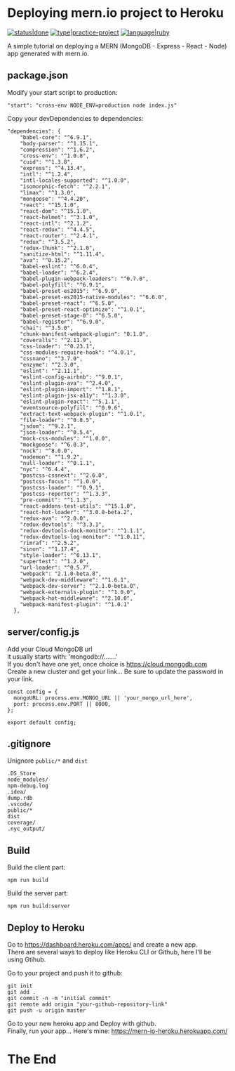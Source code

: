 # Deploying mern.io project to Heroku
[![status|done](http://jeffreynerona.com/badges/status-done.svg)](http://jeffreynerona.com/projects) [![type|practice-project](http://jeffreynerona.com/badges/type-practiceproject.svg)](http://jeffreynerona.com/projects/) [![language|ruby](http://jeffreynerona.com/badges/language-javascript.svg)](http://jeffreynerona.com/projects/javascript)

A simple tutorial on deploying a MERN (MongoDB - Express - React - Node) app generated with mern.io.

## package.json
Modify your start script to production:
```
"start": "cross-env NODE_ENV=production node index.js"
```
Copy your devDependencies to dependencies:
```
"dependencies": {
    "babel-core": "^6.9.1",
    "body-parser": "^1.15.1",
    "compression": "^1.6.2",
    "cross-env": "^1.0.8",
    "cuid": "^1.3.8",
    "express": "^4.13.4",
    "intl": "^1.2.4",
    "intl-locales-supported": "^1.0.0",
    "isomorphic-fetch": "^2.2.1",
    "limax": "^1.3.0",
    "mongoose": "^4.4.20",
    "react": "^15.1.0",
    "react-dom": "^15.1.0",
    "react-helmet": "^3.1.0",
    "react-intl": "^2.1.2",
    "react-redux": "^4.4.5",
    "react-router": "^2.4.1",
    "redux": "^3.5.2",
    "redux-thunk": "^2.1.0",
    "sanitize-html": "^1.11.4",
    "ava": "^0.15.2",
    "babel-eslint": "^6.0.4",
    "babel-loader": "^6.2.4",
    "babel-plugin-webpack-loaders": "^0.7.0",
    "babel-polyfill": "^6.9.1",
    "babel-preset-es2015": "^6.9.0",
    "babel-preset-es2015-native-modules": "^6.6.0",
    "babel-preset-react": "^6.5.0",
    "babel-preset-react-optimize": "^1.0.1",
    "babel-preset-stage-0": "^6.5.0",
    "babel-register": "^6.9.0",
    "chai": "^3.5.0",
    "chunk-manifest-webpack-plugin": "0.1.0",
    "coveralls": "^2.11.9",
    "css-loader": "^0.23.1",
    "css-modules-require-hook": "^4.0.1",
    "cssnano": "^3.7.0",
    "enzyme": "^2.3.0",
    "eslint": "^2.11.1",
    "eslint-config-airbnb": "^9.0.1",
    "eslint-plugin-ava": "^2.4.0",
    "eslint-plugin-import": "^1.8.1",
    "eslint-plugin-jsx-a11y": "^1.3.0",
    "eslint-plugin-react": "^5.1.1",
    "eventsource-polyfill": "^0.9.6",
    "extract-text-webpack-plugin": "^1.0.1",
    "file-loader": "^0.8.5",
    "jsdom": "^9.2.1",
    "json-loader": "^0.5.4",
    "mock-css-modules": "^1.0.0",
    "mockgoose": "^6.0.3",
    "nock": "^8.0.0",
    "nodemon": "^1.9.2",
    "null-loader": "^0.1.1",
    "nyc": "^6.4.4",
    "postcss-cssnext": "^2.6.0",
    "postcss-focus": "^1.0.0",
    "postcss-loader": "^0.9.1",
    "postcss-reporter": "^1.3.3",
    "pre-commit": "^1.1.3",
    "react-addons-test-utils": "^15.1.0",
    "react-hot-loader": "^3.0.0-beta.2",
    "redux-ava": "^2.0.0",
    "redux-devtools": "^3.3.1",
    "redux-devtools-dock-monitor": "^1.1.1",
    "redux-devtools-log-monitor": "^1.0.11",
    "rimraf": "^2.5.2",
    "sinon": "^1.17.4",
    "style-loader": "^0.13.1",
    "supertest": "^1.2.0",
    "url-loader": "^0.5.7",
    "webpack": "2.1.0-beta.8",
    "webpack-dev-middleware": "^1.6.1",
    "webpack-dev-server": "^2.1.0-beta.0",
    "webpack-externals-plugin": "^1.0.0",
    "webpack-hot-middleware": "^2.10.0",
    "webpack-manifest-plugin": "^1.0.1"
  },
```

## server/config.js
Add your Cloud MongoDB url<br>
it usually starts with: 'mongodb://.......'<br>
If you don't have one yet, once choice is https://cloud.mongodb.com<br>
Create a new cluster and get your link... Be sure to update the password in your link.
```
const config = {
  mongoURL: process.env.MONGO_URL || 'your_mongo_url_here',
  port: process.env.PORT || 8000,
};

export default config;
```
## .gitignore
Unignore `public/*` and `dist`
```
.DS_Store
node_modules/
npm-debug.log
.idea/
dump.rdb
.vscode/
public/*
dist
coverage/
.nyc_output/
```
## Build
Build the client part:
```
npm run build
```
Build the server part:
```
npm run build:server
```

## Deploy to Heroku
Go to https://dashboard.heroku.com/apps/ and create a new app.<br>
There are several ways to deploy like Heroku CLI or Github, here I'll be using Gtihub.

Go to your project and push it to github:
```
git init
git add .
git commit -n -m "initial commit"
git remote add origin "your-github-repository-link"
git push -u origin master
```
Go to your new heroku app and Deploy with github.<br>
Finally, run your app... Here's mine: https://mern-io-heroku.herokuapp.com/
# The End
